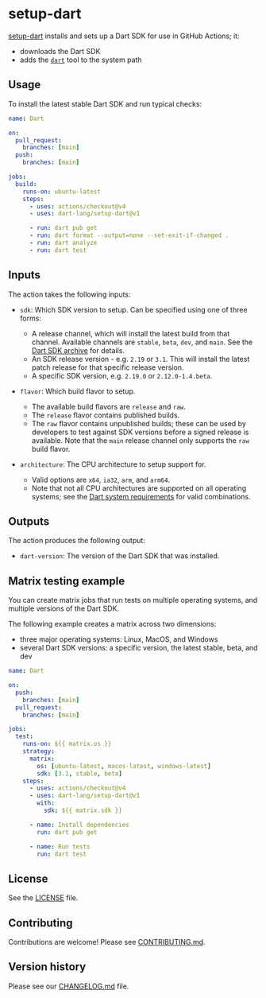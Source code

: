 # setup-dart

[setup-dart](https://github.com/dart-lang/setup-dart) installs and sets up a
Dart SDK for use in GitHub Actions; it:

* downloads the Dart SDK
* adds the [`dart`](https://dart.dev/tools/dart-tool) tool to the system path

## Usage

To install the latest stable Dart SDK and run typical checks:

```yml
name: Dart

on:
  pull_request:
    branches: [main]
  push:
    branches: [main]

jobs:
  build:
    runs-on: ubuntu-latest
    steps:
      - uses: actions/checkout@v4
      - uses: dart-lang/setup-dart@v1

      - run: dart pub get
      - run: dart format --output=none --set-exit-if-changed .
      - run: dart analyze
      - run: dart test
```

## Inputs

The action takes the following inputs:

  * `sdk`: Which SDK version to setup. Can be specified using one of three forms:
    * A release channel, which will install the latest build from that channel.
      Available channels are `stable`, `beta`, `dev`, and `main`. See the
      [Dart SDK archive](https://dart.dev/get-dart/archive) for details.
    * An SDK release version - e.g. `2.19` or `3.1`. This will install the
      latest patch release for that specific release version.
    * A specific SDK version, e.g. `2.19.0` or `2.12.0-1.4.beta`.

  * `flavor`: Which build flavor to setup.
    * The available build flavors are `release` and `raw`.
    * The `release` flavor contains published builds.
    * The `raw` flavor contains unpublished builds; these can be used by
      developers to test against SDK versions before a signed release is
      available. Note that the  `main` release channel only supports the `raw`
      build flavor.

  * `architecture`: The CPU architecture to setup support for.
    * Valid options are `x64`, `ia32`, `arm`, and `arm64`.
    * Note that not all CPU architectures are supported on all operating
      systems; see the 
      [Dart system requirements](https://dart.dev/get-dart#system-requirements)
      for valid combinations.

## Outputs

The action produces the following output:

  * `dart-version`: The version of the Dart SDK that was installed.

## Matrix testing example

You can create matrix jobs that run tests on multiple operating systems, and
multiple versions of the Dart SDK.

The following example creates a matrix across two dimensions:

- three major operating systems: Linux, MacOS, and Windows
- several Dart SDK versions: a specific version, the latest stable, beta, and
  dev

```yml
name: Dart

on:
  push:
    branches: [main]
  pull_request:
    branches: [main]

jobs:
  test:
    runs-on: ${{ matrix.os }}
    strategy:
      matrix:
        os: [ubuntu-latest, macos-latest, windows-latest]
        sdk: [3.1, stable, beta]
    steps:
      - uses: actions/checkout@v4
      - uses: dart-lang/setup-dart@v1
        with:
          sdk: ${{ matrix.sdk }}

      - name: Install dependencies
        run: dart pub get

      - name: Run tests
        run: dart test
```

## License

See the [LICENSE](LICENSE) file.

## Contributing

Contributions are welcome! Please see [CONTRIBUTING.md](CONTRIBUTING.md).

## Version history

Please see our [CHANGELOG.md](CHANGELOG.md) file.
